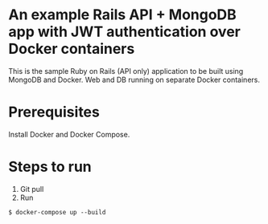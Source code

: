 # An example Rails API + MongoDB app with JWT authentication over Docker containers

This is the sample Ruby on Rails (API only) application to be built using MongoDB and Docker. Web and DB running on separate Docker containers.
# Prerequisites
Install Docker and  Docker Compose.

# Steps to run
1. Git pull
2. Run

```
$ docker-compose up --build
```